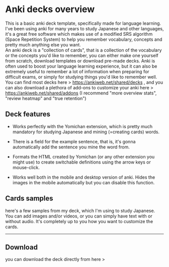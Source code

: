 # Anki decks overview
This is a basic anki deck template, specifically made for language learning. I've been using anki for many years to study Japanese and other languages, it's a great free software which makes use of a modified SRS algorithm (Space Repetition System) to help you remember vocabulary, concepts and pretty much anything else you want.
<br>
An anki deck is a "collection of cards", that is a collection of the vocabulary or the concepts you'd like to remember, you can either make one yourself from scratch, download templates or download pre-made decks.
Anki is often used to boost your language learning experience, but it can also be extremely useful to remember a lot of information when preparing for difficult exams, or simply for studying things you'd like to remember well. 
<br>
You can find most decks here > https://ankiweb.net/shared/decks , and you can also download a plethora of add-ons to customize your anki here > https://ankiweb.net/shared/addons 
(I recommend "more overview stats", "review heatmap" and "true retention")


## Deck features

- Works perfectly with the Yomichan extension, which is pretty much mandatory for studying Japanese and mining (=creating cards) words.

- There is a field for the example sentence, that is, it's gonna automatically add the sentence you mine the word from.

- Formats the HTML created by Yomichan (or any other extension you might use) to create switchable definitions using the arrow keys or mouse-click.

- Works well both in the mobile and desktop version of anki. Hides the images in the mobile automatically but you can disable this function.


## Cards samples
here's a few samples from my deck, which I'm using to study Japanese. You can add images and/or videos, or you can simply have text with or without audio. It's completely up to you how you want to customize the cards.

-- -- 

## Download
you can download the deck directly from here >

